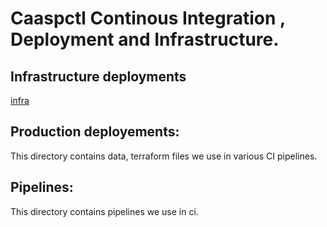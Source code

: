 # Caaspctl Continous Integration , Deployment and Infrastructure.

## Infrastructure deployments

[infra](infra/README.md)

## Production deployements:

This directory contains data, terraform files we use in various CI pipelines.

## Pipelines:

This directory contains pipelines we use in ci.
